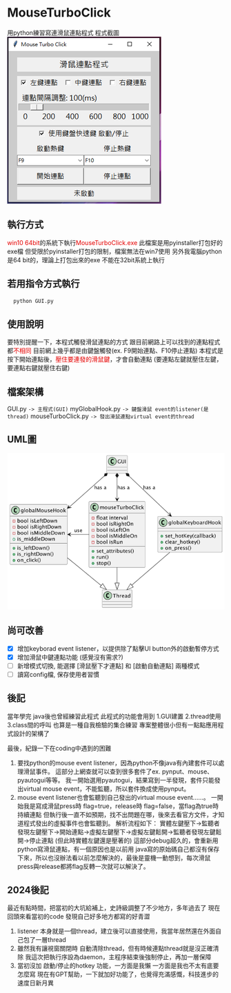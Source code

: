 # MouseTurboClick

用python練習寫連滑鼠連點程式
程式截圖
![image](/out/preview.png)

## 執行方式

<font color=#E60000>win10 64bit</font>的系統下執行<font color=#E60000>MouseTurboClick.exe</font>
此檔案是用pyinstaller打包好的exe檔
但受限於pyinstaller打包的限制，檔案無法在win7使用
另外我電腦python是64 bit的，理論上打包出來的exe 不能在32bit系統上執行

## 若用指令方式執行

```python
  python GUI.py
```

## 使用說明

要特別提醒一下，本程式觸發滑鼠連點的方式
跟目前網路上可以找到的連點程式都<font color=#E60000>不相同</font>
目前網上幾乎都是由鍵盤觸發(ex. F9開始連點、F10停止連點)
本程式是按下開始連點後，<font color=#E60000>壓住要連發的滑鼠鍵</font>，才會自動連點
(要連點左鍵就壓住左鍵，要連點右鍵就壓住右鍵)

## 檔案架構

GUI.py `-> 主程式(GUI)`
myGlobalHook.py `-> 鍵盤滑鼠 event的listener(是thread)`
mouseTurboClick.py `-> 發出滑鼠連點virtual event的thread`

## UML圖

![image](/out/preview_UML/preview_UML.png)

## 尚可改善

- [X]  增加keyborad event listener，以提供除了點擊UI button外的啟動暫停方式
- [X]  增加滑鼠中鍵連點功能 (感覺沒有需求?)
- [ ]  新增模式切換, 能選擇 [滑鼠壓下才連點] 和 [啟動自動連點] 兩種模式
- [ ]  讀寫config檔, 保存使用者習慣

## 後記

當年學完 java後也曾經練習此程式
此程式的功能會用到 1.GUI建置 2.thread使用 3.class間的呼叫
也算是一種自我檢驗的集合練習
專案整體很小但有一點點應用程式設計的架構了

最後，紀錄一下在coding中遇到的困難

1. 要找python的mouse event listener，因為python不像java有內建套件可以處理滑鼠事件。
   這部分上網查就可以查到很多套件了ex. pynput、mouse、pyautogui等等。
   我一開始選用pyautogui，結果寫到一半發現，套件只能發出virtual mouse event，不能監聽，所以套件換成使用pynput。
2. mouse event listener也會監聽到自己發出的virtual mouse event......。
   一開始我是寫成滑鼠press時 flag=true，release時 flag=false，當flag為true時 持續連點
   但執行後一直不如預期，找不出問題在哪，後來去看官方文件，才知道程式發出的虛擬事件也會監聽到。
   解析流程如下：
   實體左鍵壓下→監聽者發現左鍵壓下→開始連點→虛擬左鍵壓下→虛擬左鍵鬆開→監聽者發現左鍵鬆開→停止連點
   (但此時實體左鍵還是壓著的)
   這部分debug超久的，會重新用python寫滑鼠連點，有一個原因也是以前用 java寫的原始碼自己都沒有保存下來，所以也沒辦法看以前怎麼解決的，最後是靈機一動想到，每次滑鼠press與release都將flag反轉一次就可以解決了。

## 2024後記

最近有點時間，把當初的大坑給補上，史詩級調整了不少地方，多年過去了 現在回頭來看當初的code
發現自己好多地方都寫的好青澀

1. listener 本身就是一個thread，建立後可以直接使用，我當年居然還在外面自己包了一層thread
2. 雖然我有讓視窗關閉時 自動清除thread，但有時候連點thread就是沒正確清除
   我這次把執行序設為daemon，主程序結束後強制停止，再加一層保障
3. 當初沒加 啟動/停止的hotkey 功能，一方面是我懶 一方面是我也不太有底要怎麼寫
   現在有GPT幫助，一下就加好功能了，也覺得充滿感慨，科技進步的速度日新月異
